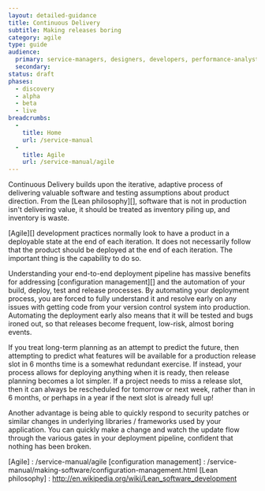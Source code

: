 ```yaml
---
layout: detailed-guidance
title: Continuous Delivery
subtitle: Making releases boring
category: agile
type: guide
audience:
  primary: service-managers, designers, developers, performance-analysts, user-researchers, content-designers, tech-archs
  secondary:
status: draft
phases:
  - discovery
  - alpha
  - beta
  - live
breadcrumbs:
  -
    title: Home
    url: /service-manual
  -
    title: Agile
    url: /service-manual/agile
---
```


Continuous Delivery builds upon the iterative, adaptive process of delivering valuable software and testing assumptions about product direction. From the [Lean philosophy][], software that is not in production isn't delivering value, it should be treated as inventory piling up, and inventory is waste.

[Agile][] development practices normally look to have a product in a deployable state at the end of each iteration. It does not necessarily follow that the product should be deployed at the end of each iteration. The important thing is the capability to do so.

Understanding your end-to-end deployment pipeline has massive benefits for addressing [configuration management][] and the automation of your build, deploy, test and release processes. By automating your deployment process, you are forced to fully understand it and resolve early on any issues with getting code from your version control system into production. Automating the deployment early also means that it will be tested and bugs ironed out, so that releases become frequent, low-risk, almost boring events.

If you treat long-term planning as an attempt to predict the future, then attempting to predict what features will be available for a production release slot in 6 months time is a somewhat redundant exercise. If instead, your process allows for deploying anything when it is ready, then release planning becomes a lot simpler. If a project needs to miss a release slot, then it can always be rescheduled for tomorrow or next week, rather than in 6 months, or perhaps in a year if the next slot is already full up!

Another advantage is being able to quickly respond to security patches or similar changes in underlying libraries / frameworks used by your application. You can quickly make a change and watch the update flow through the various gates in your deployment pipeline, confident that nothing has been broken.

[Agile] : /service-manual/agile
[configuration management] : /service-manual/making-software/configuration-management.html
[Lean philosophy] : http://en.wikipedia.org/wiki/Lean_software_development

